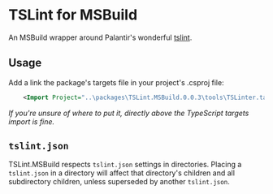 # TSLint for MSBuild

An MSBuild wrapper around Palantir's wonderful [tslint](https://github.com/palantir/tslint).

## Usage

Add a link the package's targets file in your project's .csproj file:

```xml
    <Import Project="..\packages\TSLint.MSBuild.0.0.3\tools\TSLinter.targets" />
```

*If you're unsure of where to put it, directly above the TypeScript targets import is fine.*

## `tslint.json`

TSLint.MSBuild respects `tslint.json` settings in directories.
Placing a `tslint.json` in a directory will affect that directory's children and all subdirectory children, unless superseded by another `tslint.json`. 